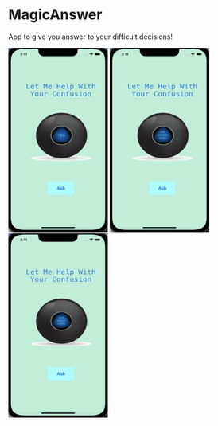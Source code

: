 # MagicAnswer
App to give you answer to your difficult decisions!


<img src="img1.png" width="200" height = "370" />

<img src="img2.png" width="200" height = "370" />

<img src="img3.png" width="200" height = "370" />
